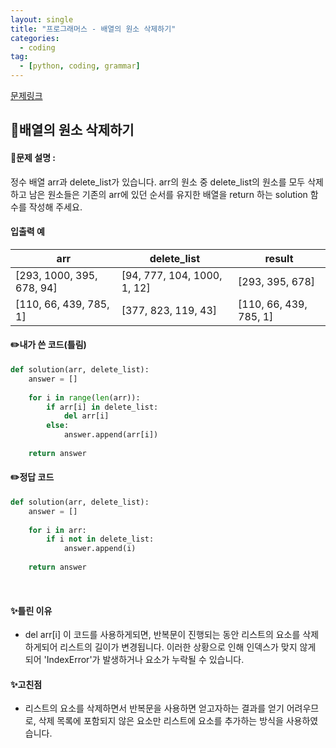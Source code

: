 ```yaml
---
layout: single
title: "프로그래머스 - 배열의 원소 삭제하기"
categories: 
  - coding
tag:
  - [python, coding, grammar]
--- 
```

[문제링크](https://school.programmers.co.kr/learn/courses/30/lessons/181844)  

## 📌배열의 원소 삭제하기
#### 📖문제 설명 : 
정수 배열 arr과 delete_list가 있습니다. arr의 원소 중 delete_list의 원소를 모두 삭제하고 남은 원소들은 기존의 arr에 있던 순서를 유지한 배열을 return 하는 solution 함수를 작성해 주세요.


#### 입출력 예  

|arr|delete_list|result|
|---|---|---|
|[293, 1000, 395, 678, 94]|[94, 777, 104, 1000, 1, 12]|[293, 395, 678]|
|[110, 66, 439, 785, 1]|[377, 823, 119, 43]|[110, 66, 439, 785, 1]|  

#### ✏️내가 쓴 코드(틀림)
```python
def solution(arr, delete_list):
    answer = []
    
    for i in range(len(arr)):
        if arr[i] in delete_list:
            del arr[i]
        else:
            answer.append(arr[i])
    
    return answer
```

#### ✏️정답 코드
```python
def solution(arr, delete_list):
    answer = []
    
    for i in arr:
        if i not in delete_list:
            answer.append(i)
    
    return answer
```

<br>

#### ✨틀린 이유
- del arr[i] 이 코드를 사용하게되면, 반복문이 진행되는 동안 리스트의 요소를 삭제하게되어 리스트의 길이가 변경됩니다.
이러한 상황으로 인해 인덱스가 맞지 않게 되어 'IndexError'가 발생하거나 요소가 누락될 수 있습니다.

#### ✨고친점
- 리스트의 요소를 삭제하면서 반복문을 사용하면 얻고자하는 결과를 얻기 어려우므로, 삭제 목록에 포함되지 않은 요소만 리스트에 요소를 추가하는 방식을 사용하였습니다. 
